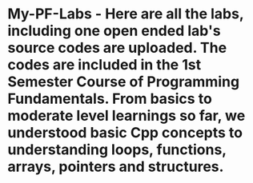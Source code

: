 # My-PF-Labs - Here are all the labs, including one open ended lab's source codes are uploaded. The codes are included in the 1st Semester Course of Programming Fundamentals. From basics to moderate level learnings so far, we understood basic Cpp concepts to understanding loops, functions, arrays, pointers and structures. 
